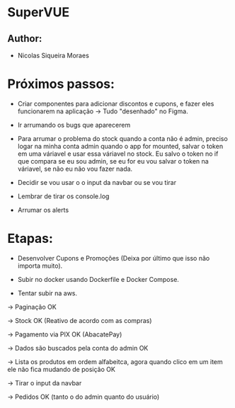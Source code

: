 # SuperVUE

## Author:

- Nicolas Siqueira Moraes

# Próximos passos:

- Criar componentes para adicionar discontos e cupons, e fazer eles funcionarem na aplicação -> Tudo "desenhado" no Figma.

- Ir arrumando os bugs que aparecerem

- Para arrumar o problema do stock quando a conta não é admin, preciso logar na minha conta admin quando o app for mounted, salvar o token em uma váriavel e usar essa váriavel no stock. Eu salvo o token no if que compara se eu sou admin, se eu for eu vou salvar o token na váriavel, se não eu não vou fazer nada.

- Decidir se vou usar o o input da navbar ou se vou tirar

- Lembrar de tirar os console.log

- Arrumar os alerts

# Etapas:

- Desenvolver Cupons e Promoções (Deixa por último que isso não importa muito).

- Subir no docker usando Dockerfile e Docker Compose.

- Tentar subir na aws.

-> Paginação OK

-> Stock OK (Reativo de acordo com as compras)

-> Pagamento via PIX OK (AbacatePay)

-> Dados são buscados pela conta do admin OK

-> Lista os produtos em ordem alfabeitca, agora quando clico em um item ele não fica mudando de posição OK

-> Tirar o input da navbar

-> Pedidos OK (tanto o do admin quanto do usuário)
